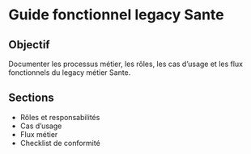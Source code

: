 # Guide fonctionnel legacy Sante

## Objectif
Documenter les processus métier, les rôles, les cas d’usage et les flux fonctionnels du legacy métier Sante.

## Sections
- Rôles et responsabilités
- Cas d’usage
- Flux métier
- Checklist de conformité
